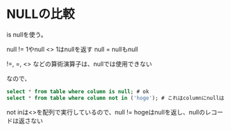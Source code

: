 # NULLの比較

is nullを使う。

null != 1やnull <> 1はnullを返す
null = nullもnull

!=, =, <> などの算術演算子は、nullでは使用できない

なので、 

```sql
select * from table where column is null; # ok
select * from table where column not in ('hoge'); # これはcolumnにnullは含まれない
```

not inは<>を配列で実行しているので、null != hogeはnullを返し、nullのレコードは返さない
